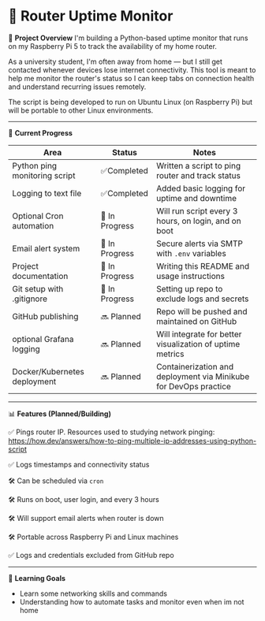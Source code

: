 # 📡 Router Uptime Monitor

📌 **Project Overview** 
I'm building a Python-based uptime monitor that runs on my Raspberry Pi 5 to track the availability of my home router.

As a university student, I'm often away from home — but I still get contacted whenever devices lose internet connectivity. This tool is meant to help me monitor the router's status so I can keep tabs on connection health and understand recurring issues remotely.

The script is being developed to run on Ubuntu Linux (on Raspberry Pi) but will be portable to other Linux environments.

---

🚧 **Current Progress**

| Area                          | Status         | Notes                                                                |
|-------------------------------|----------------|----------------------------------------------------------------------|
| Python ping monitoring script | ✅Completed    | Written a script to ping router and track status                     |
| Logging to text file          | ✅Completed    | Added basic logging for uptime and downtime                          |
| Optional Cron automation      | 🚧 In Progress | Will run script every 3 hours, on login, and on boot                 |
| Email alert system            | 🚧 In Progress | Secure alerts via SMTP with `.env` variables                         |
| Project documentation         | 🚧 In Progress | Writing this README and usage instructions                           |
| Git setup with .gitignore     | 🚧 In Progress | Setting up repo to exclude logs and secrets                          |
| GitHub publishing             | 🔜 Planned     | Repo will be pushed and maintained on GitHub                         |
| optional Grafana logging      | 🔜 Planned     | Will integrate for better visualization of uptime metrics            |
| Docker/Kubernetes deployment  | 🔜 Planned     | Containerization and deployment via Minikube for DevOps practice     |

---

📊 **Features (Planned/Building)**

✅ Pings router IP. Resources used to studying network pinging: https://how.dev/answers/how-to-ping-multiple-ip-addresses-using-python-script
 
✅ Logs timestamps and connectivity status 

🛠️ Can be scheduled via `cron` 

🛠️ Runs on boot, user login, and every 3 hours

🛠️ Will support email alerts when router is down 

🛠️ Portable across Raspberry Pi and Linux machines

✅ Logs and credentials excluded from GitHub repo

---

🧠 **Learning Goals**

- Learn some networking skills and commands
- Understanding how to automate tasks and monitor even when im not home
